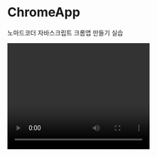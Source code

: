 # ChromeApp
 노마드코더 자바스크립트 크롬앱 만들기 실습



<video width="320" height="240" controls>
  <source src="desktop_play.mov" type="video/mp4">
</video>
